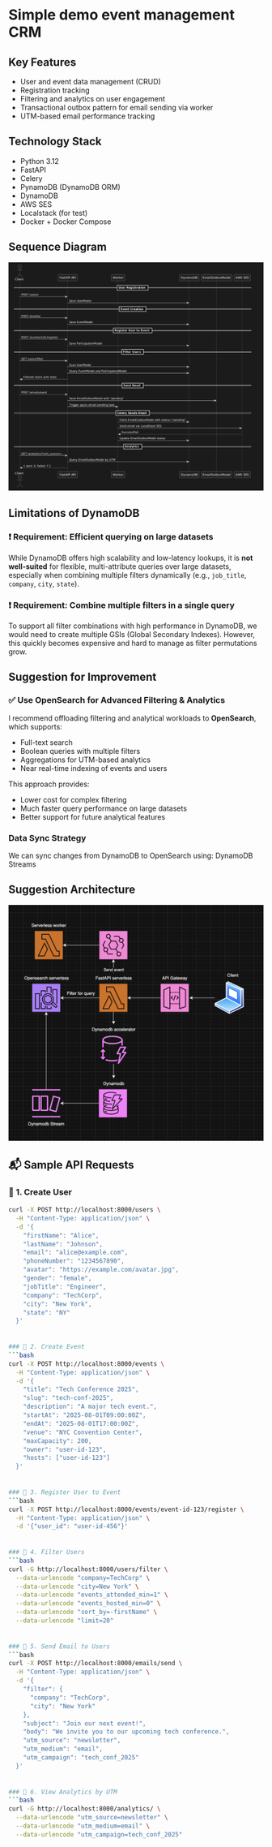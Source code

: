 # Simple demo event management CRM

## Key Features

- User and event data management (CRUD)
- Registration tracking
- Filtering and analytics on user engagement
- Transactional outbox pattern for email sending via worker
- UTM-based email performance tracking

## Technology Stack

- Python 3.12
- FastAPI
- Celery
- PynamoDB (DynamoDB ORM)
- DynamoDB
- AWS SES
- Localstack (for test)
- Docker + Docker Compose

## Sequence Diagram

![Sequence Diagram](./docs/sequence.png)

## Limitations of DynamoDB

### ❗ Requirement: Efficient querying on large datasets  
While DynamoDB offers high scalability and low-latency lookups, it is **not well-suited** for flexible, multi-attribute queries over large datasets, especially when combining multiple filters dynamically (e.g., `job_title`, `company`, `city`, `state`).

### ❗ Requirement: Combine multiple filters in a single query  
To support all filter combinations with high performance in DynamoDB, we would need to create multiple GSIs (Global Secondary Indexes). However, this quickly becomes expensive and hard to manage as filter permutations grow.

## Suggestion for Improvement

### ✅ Use OpenSearch for Advanced Filtering & Analytics

I recommend offloading filtering and analytical workloads to **OpenSearch**, which supports:

- Full-text search
- Boolean queries with multiple filters
- Aggregations for UTM-based analytics
- Near real-time indexing of events and users

This approach provides:

- Lower cost for complex filtering
- Much faster query performance on large datasets
- Better support for future analytical features

### Data Sync Strategy

We can sync changes from DynamoDB to OpenSearch using: DynamoDB Streams

## Suggestion Architecture

![Architecture Diagram](./docs/architecture.png)


## 📬 Sample API Requests

### 📌 1. Create User
```bash
curl -X POST http://localhost:8000/users \
  -H "Content-Type: application/json" \
  -d '{
    "firstName": "Alice",
    "lastName": "Johnson",
    "email": "alice@example.com",
    "phoneNumber": "1234567890",
    "avatar": "https://example.com/avatar.jpg",
    "gender": "female",
    "jobTitle": "Engineer",
    "company": "TechCorp",
    "city": "New York",
    "state": "NY"
  }'


### 📌 2. Create Event
```bash
curl -X POST http://localhost:8000/events \
  -H "Content-Type: application/json" \
  -d '{
    "title": "Tech Conference 2025",
    "slug": "tech-conf-2025",
    "description": "A major tech event.",
    "startAt": "2025-08-01T09:00:00Z",
    "endAt": "2025-08-01T17:00:00Z",
    "venue": "NYC Convention Center",
    "maxCapacity": 200,
    "owner": "user-id-123",
    "hosts": ["user-id-123"]
  }'


### 📌 3. Register User to Event
```bash
curl -X POST http://localhost:8000/events/event-id-123/register \
  -H "Content-Type: application/json" \
  -d '{"user_id": "user-id-456"}'


### 📌 4. Filter Users
```bash
curl -G http://localhost:8000/users/filter \
  --data-urlencode "company=TechCorp" \
  --data-urlencode "city=New York" \
  --data-urlencode "events_attended_min=1" \
  --data-urlencode "events_hosted_min=0" \
  --data-urlencode "sort_by=-firstName" \
  --data-urlencode "limit=20"


### 📌 5. Send Email to Users
```bash
curl -X POST http://localhost:8000/emails/send \
  -H "Content-Type: application/json" \
  -d '{
    "filter": {
      "company": "TechCorp",
      "city": "New York"
    },
    "subject": "Join our next event!",
    "body": "We invite you to our upcoming tech conference.",
    "utm_source": "newsletter",
    "utm_medium": "email",
    "utm_campaign": "tech_conf_2025"
  }'


### 📌 6. View Analytics by UTM
```bash
curl -G http://localhost:8000/analytics/ \
  --data-urlencode "utm_source=newsletter" \
  --data-urlencode "utm_medium=email" \
  --data-urlencode "utm_campaign=tech_conf_2025"

